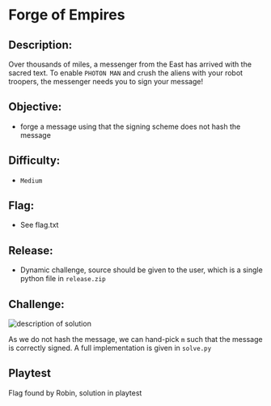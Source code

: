 # Forge of Empires

## Description:
Over thousands of miles, a messenger from the East has arrived with the sacred text. To enable `PHOTON MAN` and crush the aliens with your robot troopers, the messenger needs you to sign your message!

## Objective:
* forge a message using that the signing scheme does not hash the message

## Difficulty:
* `Medium`

## Flag:
* See flag.txt

## Release:
* Dynamic challenge, source should be given to the user, which is a single python file in `release.zip`

## Challenge:

![description of solution](https://github.com/cryptohack/chtb/blob/0396fef17f4aeed4f324d78f2a0f63eb5efe12cc/%5BMedium%5D%20Forge%20of%20Empires/Screenshot%202021-04-11%20at%2012.52.01%20pm.png)

As we do not hash the message, we can hand-pick `m` such that the message is correctly signed. A full implementation is given in `solve.py`

## Playtest

Flag found by Robin, solution in playtest
